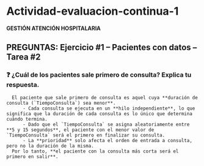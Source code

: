 # **Actividad-evaluacion-continua-1**
**GESTIÓN ATENCIÓN HOSPITALARIA**


## PREGUNTAS: Ejercicio #1 – Pacientes con datos – Tarea #2

### ❓ ¿Cuál de los pacientes sale primero de consulta? Explica tu respuesta.
      El paciente que sale primero de consulta es aquel cuya **duración de consulta (`TiempoConsulta`) sea menor**.
          - Cada consulta se ejecuta en un **hilo independiente**, lo que significa que la duración de cada consulta es lo único que determina cuándo termina.
          - Dado que el `TiempoConsulta` se asigna aleatoriamente entre **5 y 15 segundos**, el paciente con el menor valor de `TiempoConsulta` será el primero en finalizar su consulta.
          - La **prioridad** solo afecta el orden de entrada a consulta, pero no la duración de la misma.
      Por lo tanto, **el paciente con la consulta más corta será el primero en salir**.











